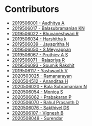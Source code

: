 # **Contributors**

<!-- "- [Regno - Name](Your Github URL)" -->
<!-- Add your name in-between according to your regno ascending order i.e Lower Regno to Higher Regno-->

- [2019506001 - Aadhitya A](https://github.com/alphaX86)
- [2019506017 - Balasubramanian KN](https://github.com/Balukn11)
- [2019506022 - Bhuvaneshwari R](https://github.com/Bhuvanaa28)
- [2019506034 - Harshitha k](https://github.com/Harshitha-246)
- [2019506039 - Jayapritha N](https://github.com/coding-geek21)
- [2019506050 - S.Meyyappan](https://github.com/ysmeyyappan)
- [2019506067 - Pruthiev A S](https://github.com/PRUTHIEV)
- [2019506071 - Rajapriya R](https://github.com/RajapriyaRaju)
- [2019506093 - Soumik Rakshit](https://github.com/darkdrago46)
- [2019506117 - Yashwanth V ](https://github.com/yashmcc)
- [2020503025 - Ramanarayan](https://github.com/Ram-Narayan-3414)
- [2020504512 - Ananditaa H](https://github.com/ananditaa)
- [2020506020 - Bala Subramaniam N](https://github.com/bala418)
- [2020506054 - Monica S](https://github.com/Monica0077)
- [2020506062 - Prabakaran P](https://github.com/Prabakaran2712)
- [2020506070 - Rahul Prasanth D](https://github.com/rahulprasanth487)
- [2020506076 - Sakthivel DS](https://github.com/SakthivelDS)
- [2020506107 - Vignesh B](https://github.com/vigneshb27)
- [2020508048 - Surendar](https://github.com/SurendarSingh)
